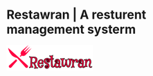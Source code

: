 # Restawran | A resturent management systerm 
<img src="https://github.com/AhnabShahin/Restawran/blob/main/public/main/images/resturant.png" >

